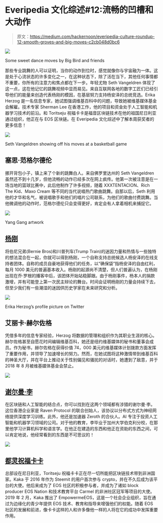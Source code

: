 # Everipedia 文化综述#12:流畅的凹槽和大动作

> 原文：<https://medium.com/hackernoon/everipedia-culture-roundup-12-smooth-groves-and-big-moves-c2cb048d0bc6>

![](img/97e90cf05295212295636fd2bc6419f9.png)

Some sweet dance moves by Big Bird and friends

那些专业跳舞的人可以证明，当你的动作到位时，感觉就像你与宇宙融为一体。这是处于心流状态的许多变化之一，在这种状态下，除了活在当下，其他任何事情都不重要，你所有的注意力和焦点都在下一步。年轻尤物 Seth Vangeldren 体现了这一点，这在他记忆的跳舞视频中显而易见。来自互联网各地的数字工匠们已经引导他们的能量来创造代表杨刚的模因，在基层努力支持杨安泽的总统竞选。Erika Herzog 是一名信息专家，她试图强调维基百科中的问题，导致她被维基媒体基金会解雇。技术专家 Sherman Lee 在香港工作，他的项目和资金处于人工智能和机器学习技术的前沿。和 Toritseju 祝福卡卡是福音区块链技术在他的祖国尼日利亚通过组织，他正在与 EOS 区块链。在 Everipedia 文化综述中了解本周获奖者的更多信息！

![](img/a2abaaf25d6f06fc027b81fee8b9a081.png)

Seth Vangeldren showing off his moves at a basketball game

## 塞思·范格尔德伦

挪开背包小子，镇上来了个新的跳舞白人。来自佛罗里达州的 Seth Vangeldren 虽然还不到十几岁，但他流畅的动作已经多次在网上疯传。他第一次被注意是在一场当地的篮球比赛中，此后他制作了许多视频，随着 XXXTENTACION、Rich The Kid、Maxo Cream 等不同的当代说唱热门歌曲跳舞。自那以后，Seth 利用他的才华和名气，被说唱歌手和他们的唱片公司联系，为他们的歌曲付费跳舞。当他微调他的动作时，范格尔德伦只会变得更好，肯定会有人拿着相机来捕捉它。

![](img/2bf6256d5b07c3d6583a8d36e02ca2ff.png)

Yang Gang artwork

## [杨刚](https://everipedia.org/wiki/lang_en/yang-gang-meme/)

将伯尼兄弟(Bernie Bros)和川普列车(Trump Train)的迷因力量和热情与一些独特的想法混合在一起，你就可以得到杨刚，一个自称支持总统候选人杨安泽的在线支持者团体。自称的成员自豪地获得他们的任务，以“确保袋”指杨安泽的自由红利，每月 1000 美元的普遍基本收入。杨刚的起源尚不清楚，但人们普遍认为，在杨刚出现在乔·罗根的播客中后，该团体开始站稳脚跟。由于杨刚事件，杨本人的捐款激增，并有可能登上第一次民主辩论的舞台。时间会证明杨刚的力量会持续下去，但至少我们有一些潮湿的迷因供历史学家在未来研究和分析。

![](img/b60b14520b41bbe9423e33f990fd0842.png)

Erika Herzog’s profile picture on Twitter

## 艾丽卡·赫尔佐格

凭借多年的信息专家经验，Herzog 将数据的管理和组织作为其职业生涯的核心。赫尔佐格甚至自愿花时间编辑维基百科，她还是纽约维基媒体的秘书和董事会成员。作为秘书，赫尔佐格在获得价值 74，000 美元的维基媒体计划拨款方面发挥了重要作用，并领导了加速增长的努力。然而，在她试图将这种激情带到维基百科的神圣大厅，并在平台上推动关于性别偏见和骚扰的对话时，她遭到了敌意，并于 2018 年 8 月被维基媒体基金会禁止。

![](img/1532a9c051667ab16698ac3854c0bbe3.png)

## [谢尔曼·李](https://everipedia.org/wiki/lang_en/sherman-lee/)

在区块链和人工智能的结合点，你可以找到在这两个领域都有涉猎的谢尔曼·李。这位香港企业家是 Raven Protocol 的联合创始人，该协议以分布式方式为神经网络提供深度学习训练。此外，他还是加速器 Zeroth 的合伙人。AI 专注于投资人工智能和机器学习领域的公司。对于他的教育，李毕业于加州大学伯克利分校，在那里他学习计算机科学和语言学。在他正在建造的东西和他正在资助的东西之间，可以肯定地说，他经常看到的东西是不可思议的！

![](img/9dfc2690316c42810b7b931a1cf38f63.png)

## [都灵祝福卡卡](https://everipedia.org/wiki/lang_en/toritseju-blessing-kaka/)

总部设在尼日利亚，Toritseju 祝福卡卡正在尽一切所能把区块链技术带到非洲国家。Kaka 于 2016 年作为 Steemit 的用户首次参与 crypto，并在不久后成为该平台的大使。他后来成为了 EOS 社区的积极参与者，并成为了诸如 block producer EOS Nation 和技术教育平台 Carmel 的非洲社区冠军等项目的大使。2019 年 2 月，Kaka 推出了 EmpowermeEOS，这是一个社会企业组织，旨在通过为边缘化的青少年提供 EOS 技术、教育和指导来增强他们的权能。随着 EOS 社区的发展和前进，像卡卡这样的人和许多像他一样的人将在它的成功中发挥重要作用。
